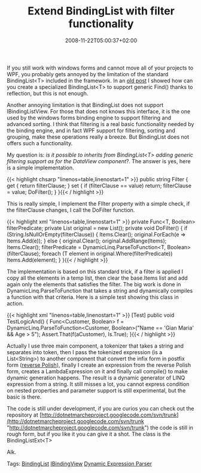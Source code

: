 ﻿---
title: "Extend BindingList with filter functionality"
description: ""
date: 2008-11-22T05:00:37+02:00
draft: false
tags: [Languages,LINQ,Software Architecture]
categories: [Languages,LINQ,Software Architecture]
---
If you still work with windows forms and cannot move all of your projects to WPF, you probably gets annoyed by the limitation of the standard BindingList&lt;T&gt; included in the framework. In an [old post](http://www.codewrecks.com/blog/index.php/2007/10/12/bindinglistfind-and-notimplementedexception/) I showed how can you create a specialized BindingList&lt;T&gt; to support generic Find() thanks to reflection, but this is not enough.

Another annoying limitation is that BindingList does not support IBindingListView. For those that does not knows this interface, it is the one used by the windows forms binding engine to support filtering and advanced sorting. I think that filtering is a real basic functionality needed by the binding engine, and in fact WPF support for filtering, sorting and grouping, make these operations really a breeze. But BindingList does not offers such a functionality.

My question is: *is it possible to inherits from BindingList&lt;T&gt; adding generic filtering support as for the DataView component*?. The answer is yes, here is a simple implementation.

{{< highlight chsarp "linenos=table,linenostart=1" >}}
public string Filter
{
    get
    {
        return filterClause;
    }
    set
    {
        if (filterClause == value) return;
        filterClause = value;
        DoFilter();
    }
}{{< / highlight >}}

<!-- Code inserted with Steve Dunn's Windows Live Writer Code Formatter Plugin.  http://dunnhq.com -->

This is really simple, I implement the FIlter property with a simple check, if the filterClause changes, I call the DoFilter function.

{{< highlight xml "linenos=table,linenostart=1" >}}
private Func<T, Boolean> filterPredicate;
private List<T> original = new List<T>();
private void DoFilter()
{
    if (String.IsNullOrEmpty(filterClause))
    {
        Items.Clear();
        original.ForEach(e => Items.Add(e));
    }
    else
    {
        original.Clear();
        original.AddRange(Items);
        Items.Clear();
        filterPredicate = DynamicLinq.ParseToFunction<T, Boolean>(filterClause);
        foreach (T element in original.Where(filterPredicate))
           Items.Add(element);
    }
}{{< / highlight >}}

<!-- Code inserted with Steve Dunn's Windows Live Writer Code Formatter Plugin.  http://dunnhq.com -->

The implementation is based on this standard trick, if a filter is applied I copy all the elements in a temp list, then clear the base.Items list and add again only the elements that satisfies the filter. The big work is done in DynamicLinq.ParseToFunction that takes a string and dynamically compiles a function with that criteria. Here is a simple test showing this class in action.

{{< highlight xml "linenos=table,linenostart=1" >}}
[Test]
public void TestLogicAnd()
{
    Func<Customer, Boolean> f = DynamicLinq.ParseToFunction<Customer, Boolean>("Name == 'Gian Maria' && Age > 5");
    Assert.That(f(aCustomer), Is.True);
}{{< / highlight >}}

<!-- Code inserted with Steve Dunn's Windows Live Writer Code Formatter Plugin.  http://dunnhq.com -->

Actually I use three main component, a tokenizer that takes a string and separates into token, then I pass the tokenized expression (is a List&lt;String&gt;) to another component that convert the infix form in postfix form ([reverse Polish](http://en.wikipedia.org/wiki/Reverse_Polish_notation)), finally I create an expression from the reverse Polish form, creates a LambdaExpression on it and finally call compile() to make dynamic generation happens. The result is a dynamic generator of LINQ expression from a string. It still misses a lot, you cannot express condition on nested properties and parameter support is still experimental, but the basic is there.

The code is still under development, if you are curios you can check out the repository at [http://dotnetmarcheproject.googlecode.com/svn/trunk](http://dotnetmarcheproject.googlecode.com/svn/trunk "http://dotnetmarcheproject.googlecode.com/svn/trunk") the code is still in rough form, but if you like it you can give it a shot. The class is the BindingListExt&lt;T&gt;

Alk.

Tags: [BindingList](http://technorati.com/tag/BindingList) [IBindingView](http://technorati.com/tag/IBindingView) [Dynamic Expression Parser](http://technorati.com/tag/Dynamic%20Expression%20Parser)
